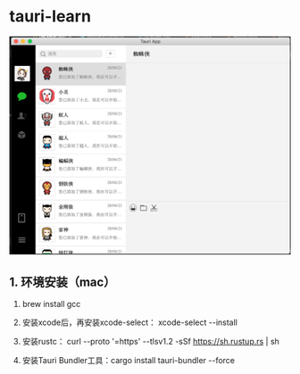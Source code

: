 # tauri-learn

![demo](images/demo.png)

## 1. 环境安装（mac）

1. brew install gcc  

2. 安装xcode后，再安装xcode-select：  xcode-select --install  

3. 安装rustc： curl --proto '=https' --tlsv1.2 -sSf https://sh.rustup.rs | sh  

4. 安装Tauri Bundler工具：cargo install tauri-bundler --force  